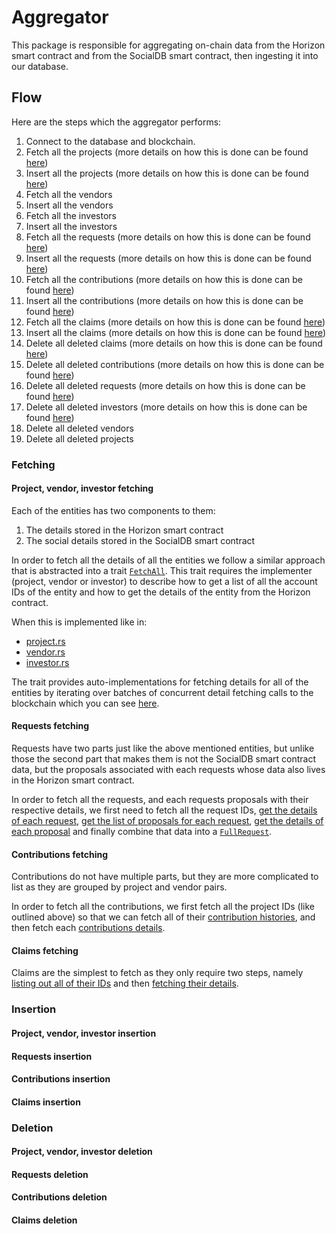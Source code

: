 # Aggregator

This package is responsible for aggregating on-chain data from the Horizon
smart contract and from the SocialDB smart contract, then ingesting it into
our database.

## Flow

Here are the steps which the aggregator performs:

1. Connect to the database and blockchain.
2. Fetch all the projects (more details on how this is done can be found [here](#project-vendor-investor-fetching))
3. Insert all the projects (more details on how this is done can be found [here](#project-vendor-investor-insertion))
4. Fetch all the vendors
5. Insert all the vendors
6. Fetch all the investors
7. Insert all the investors
8. Fetch all the requests (more details on how this is done can be found [here](#requests-fetching))
9. Insert all the requests (more details on how this is done can be found [here](#requests-insertion))
10. Fetch all the contributions (more details on how this is done can be found [here](#contributions-fetching))
11. Insert all the contributions (more details on how this is done can be found [here](#contributions-insertion))
12. Fetch all the claims (more details on how this is done can be found [here](#claims-fetching))
13. Insert all the claims (more details on how this is done can be found [here](#claims-insertion))
14. Delete all deleted claims (more details on how this is done can be found [here](#claims-deletion))
15. Delete all deleted contributions (more details on how this is done can be found
    [here](#contributions-deletion))
16. Delete all deleted requests (more details on how this is done can be found [here](#requests-deletion))
17. Delete all deleted investors (more details on how this is done can be found [here](#project-vendor-investor-deletion))
18. Delete all deleted vendors
19. Delete all deleted projects

### Fetching

#### Project, vendor, investor fetching

Each of the entities has two components to them:

1. The details stored in the Horizon smart contract
2. The social details stored in the SocialDB smart contract

In order to fetch all the details of all the entities we follow a similar approach
that is abstracted into a trait [`FetchAll`](https://github.com/near-horizon/horizon/blob/5afca679008164a996d60de296f63853b6e0815a/aggregator/src/lib.rs#L93).
This trait requires the implementer (project, vendor or investor) to describe how
to get a list of all the account IDs of the entity and how to get the details of
the entity from the Horizon contract.

When this is implemented like in:

- [project.rs](https://github.com/near-horizon/horizon/blob/5afca679008164a996d60de296f63853b6e0815a/aggregator/src/project.rs#L219)
- [vendor.rs](https://github.com/near-horizon/horizon/blob/5afca679008164a996d60de296f63853b6e0815a/aggregator/src/vendor.rs#L222)
- [investor.rs](https://github.com/near-horizon/horizon/blob/5afca679008164a996d60de296f63853b6e0815a/aggregator/src/investor.rs#L149)

The trait provides auto-implementations for fetching details for all of the entities
by iterating over batches of concurrent detail fetching calls to the blockchain which
you can see [here](https://github.com/near-horizon/horizon/blob/5afca679008164a996d60de296f63853b6e0815a/aggregator/src/lib.rs#L187).

#### Requests fetching

Requests have two parts just like the above mentioned entities, but unlike those
the second part that makes them is not the SocialDB smart contract data, but
the proposals associated with each requests whose data also lives in the Horizon
smart contract.

In order to fetch all the requests, and each requests proposals with their
respective details, we first need to fetch all the request IDs, [get the details
of each request](https://github.com/near-horizon/horizon/blob/5afca679008164a996d60de296f63853b6e0815a/aggregator/src/request.rs#L40),
[get the list of proposals for each request](https://github.com/near-horizon/horizon/blob/5afca679008164a996d60de296f63853b6e0815a/aggregator/src/request.rs#L63),
[get the details of each proposal](https://github.com/near-horizon/horizon/blob/5afca679008164a996d60de296f63853b6e0815a/aggregator/src/request.rs#L86)
and finally combine that data into a [`FullRequest`](https://github.com/near-horizon/horizon/blob/5afca679008164a996d60de296f63853b6e0815a/aggregator/src/request.rs#L131).

#### Contributions fetching

Contributions do not have multiple parts, but they are more complicated to list
as they are grouped by project and vendor pairs.

In order to fetch all the contributions, we first fetch all the project IDs (like
outlined above) so that we can fetch all of their [contribution histories](https://github.com/near-horizon/horizon/blob/5afca679008164a996d60de296f63853b6e0815a/aggregator/src/contribution.rs#L79),
and then fetch each [contributions details](https://github.com/near-horizon/horizon/blob/5afca679008164a996d60de296f63853b6e0815a/aggregator/src/contribution.rs#L101).

#### Claims fetching

Claims are the simplest to fetch as they only require two steps, namely [listing
out all of their IDs](https://github.com/near-horizon/horizon/blob/5afca679008164a996d60de296f63853b6e0815a/aggregator/src/claims.rs#L14)
and then [fetching their details](https://github.com/near-horizon/horizon/blob/5afca679008164a996d60de296f63853b6e0815a/aggregator/src/claims.rs#L31).

### Insertion

#### Project, vendor, investor insertion

#### Requests insertion

#### Contributions insertion

#### Claims insertion

### Deletion

#### Project, vendor, investor deletion

#### Requests deletion

#### Contributions deletion

#### Claims deletion
